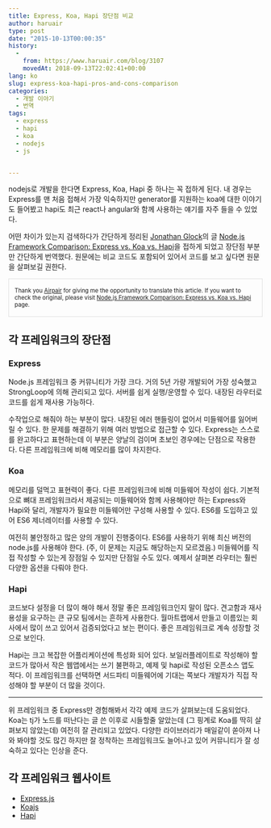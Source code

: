 ```yaml
---
title: Express, Koa, Hapi 장단점 비교
author: haruair
type: post
date: "2015-10-13T00:00:35"
history:
  - 
    from: https://www.haruair.com/blog/3107
    movedAt: 2018-09-13T22:02:41+00:00
lang: ko
slug: express-koa-hapi-pros-and-cons-comparison
categories:
  - 개발 이야기
  - 번역
tags:
  - express
  - hapi
  - koa
  - nodejs
  - js


---
```

nodejs로 개발을 한다면 Express, Koa, Hapi 중 하나는 꼭 접하게 된다. 내 경우는 Express를 맨 처음 접해서 가장 익숙하지만 generator를 지원하는 koa에 대한 이야기도 들어봤고 hapi도 최근 react나 angular와 함께 사용하는 얘기를 자주 들을 수 있었다.

어떤 차이가 있는지 검색하다가 간단하게 정리된 [Jonathan Glock][1]의 글 [Node.js Framework Comparison: Express vs. Koa vs. Hapi][2]을 접하게 되었고 장단점 부분만 간단하게 번역했다. 원문에는 비교 코드도 포함되어 있어서 코드를 보고 싶다면 원문을 살펴보길 권한다.

<div style="border:1px solid #dfdfdf; padding: 1.4em 1em; font-size: 0.8em;">
  Thank you <a href="https://www.airpair.com/" rel="nofollow">Airpair</a> for giving me the opportunity to translate this article. If you want to check the original, please visit <a href="https://www.airpair.com/node.js/posts/nodejs-framework-comparison-express-koa-hapi">Node.js Framework Comparison: Express vs. Koa vs. Hapi</a> page.
</div>

## 각 프레임워크의 장단점

### Express

Node.js 프레임워크 중 커뮤니티가 가장 크다. 거의 5년 가량 개발되어 가장 성숙했고 StrongLoop에 의해 관리되고 있다. 서버를 쉽게 실행/운영할 수 있다. 내장된 라우터로 코드를 쉽게 재사용 가능하다.

수작업으로 해줘야 하는 부분이 많다. 내장된 에러 핸들링이 없어서 미들웨어를 잃어버릴 수 있다. 한 문제를 해결하기 위해 여러 방법으로 접근할 수 있다. Express는 스스로를 완고하다고 표현하는데 이 부분은 양날의 검이며 초보인 경우에는 단점으로 작용한다. 다른 프레임워크에 비해 메모리를 많이 차지한다.

### Koa

메모리를 덜먹고 표현력이 좋다. 다른 프레임워크에 비해 미들웨어 작성이 쉽다. 기본적으로 뼈대 프레임워크라서 제공되는 미들웨어와 함께 사용해야만 하는 Express와 Hapi와 달리, 개발자가 필요한 미들웨어만 구성해 사용할 수 있다. ES6를 도입하고 있어 ES6 제너레이터를 사용할 수 있다.

여전히 불안정하고 많은 양의 개발이 진행중이다. ES6를 사용하기 위해 최신 버전의 node.js를 사용해야 한다. (주, 이 문제는 지금도 해당하는지 모르겠음.) 미들웨어를 직접 작성할 수 있는게 장점일 수 있지만 단점일 수도 있다. 예제서 살펴본 라우터는 훨씬 다양한 옵션을 다뤄야 한다.

### Hapi

코드보다 설정을 더 많이 해야 해서 정말 좋은 프레임워크인지 말이 많다. 견고함과 재사용성을 요구하는 큰 규모 팀에서는 흔하게 사용한다. 월마트랩에서 만들고 이름있는 회사에서 많이 쓰고 있어서 검증되었다고 보는 편이다. 좋은 프레임워크로 계속 성장할 것으로 보인다.

Hapi는 크고 복잡한 어플리케이션에 특성화 되어 있다. 보일러플레이트로 작성해야 할 코드가 많아서 작은 웹앱에서는 쓰기 불편하고, 예제 및 hapi로 작성된 오픈소스 앱도 적다. 이 프레임워크를 선택하면 서드파티 미들웨어에 기대는 쪽보다 개발자가 직접 작성해야 할 부분이 더 많을 것이다.

* * *

위 프레임워크 중 Express만 경험해봐서 각각 예제 코드가 살펴보는데 도움되었다. Koa는 tj가 노드를 떠난다는 글 쓴 이후로 시들할줄 알았는데 (그 핑계로 Koa를 딱히 살펴보지 않았는데) 여전히 잘 관리되고 있었다. 다양한 라이브러리가 매일같이 쏟아져 나와 봐야할 것도 많긴 하지만 잘 정착하는 프레임워크도 늘어나고 있어 커뮤니티가 잘 성숙하고 있다는 인상을 준다.

## 각 프레임워크 웹사이트

  * [Express.js][3]
  * [Koajs][4]
  * [Hapi][5]

 [1]: https://twitter.com/pupster
 [2]: https://www.airpair.com/node.js/posts/nodejs-framework-comparison-express-koa-hapi
 [3]: http://expressjs.com/
 [4]: http://koajs.com/
 [5]: http://hapijs.com/